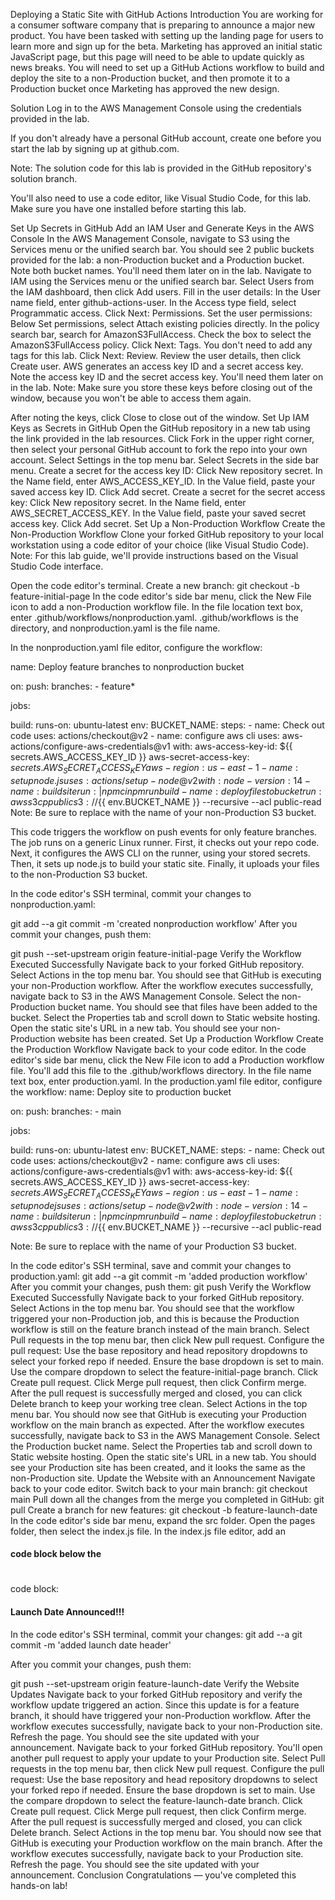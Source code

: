 Deploying a Static Site with GitHub Actions
Introduction
You are working for a consumer software company that is preparing to announce a major new product. You have been tasked with setting up the landing page for users to learn more and sign up for the beta. Marketing has approved an initial static JavaScript page, but this page will need to be able to update quickly as news breaks. You will need to set up a GitHub Actions workflow to build and deploy the site to a non-Production bucket, and then promote it to a Production bucket once Marketing has approved the new design.

Solution
Log in to the AWS Management Console using the credentials provided in the lab.

If you don't already have a personal GitHub account, create one before you start the lab by signing up at github.com.

Note: The solution code for this lab is provided in the GitHub repository's solution branch.

You'll also need to use a code editor, like Visual Studio Code, for this lab. Make sure you have one installed before starting this lab.

Set Up Secrets in GitHub
Add an IAM User and Generate Keys in the AWS Console
In the AWS Management Console, navigate to S3 using the Services menu or the unified search bar. You should see 2 public buckets provided for the lab: a non-Production bucket and a Production bucket.
Note both bucket names. You'll need them later on in the lab.
Navigate to IAM using the Services menu or the unified search bar.
Select Users from the IAM dashboard, then click Add users.
Fill in the user details:
In the User name field, enter github-actions-user.
In the Access type field, select Programmatic access.
Click Next: Permissions.
Set the user permissions:
Below Set permissions, select Attach existing policies directly.
In the policy search bar, search for AmazonS3FullAccess.
Check the box to select the AmazonS3FullAccess policy.
Click Next: Tags. You don't need to add any tags for this lab.
Click Next: Review.
Review the user details, then click Create user. AWS generates an access key ID and a secret access key.
Note the access key ID and the secret access key. You'll need them later on in the lab.
Note: Make sure you store these keys before closing out of the window, because you won't be able to access them again.

After noting the keys, click Close to close out of the window.
Set Up IAM Keys as Secrets in GitHub
Open the GitHub repository in a new tab using the link provided in the lab resources.
Click Fork in the upper right corner, then select your personal GitHub account to fork the repo into your own account.
Select Settings in the top menu bar.
Select Secrets in the side bar menu.
Create a secret for the access key ID:
Click New repository secret.
In the Name field, enter AWS_ACCESS_KEY_ID.
In the Value field, paste your saved access key ID.
Click Add secret.
Create a secret for the secret access key:
Click New repository secret.
In the Name field, enter AWS_SECRET_ACCESS_KEY.
In the Value field, paste your saved secret access key.
Click Add secret.
Set Up a Non-Production Workflow
Create the Non-Production Workflow
Clone your forked GitHub repository to your local workstation using a code editor of your choice (like Visual Studio Code).
Note: For this lab guide, we'll provide instructions based on the Visual Studio Code interface.

Open the code editor's terminal.
Create a new branch:
git checkout -b feature-initial-page
In the code editor's side bar menu, click the New File icon to add a non-Production workflow file.
In the file location text box, enter .github/workflows/nonproduction.yaml.
.github/workflows is the directory, and nonproduction.yaml is the file name.

In the nonproduction.yaml file editor, configure the workflow:

name: Deploy feature branches to nonproduction bucket

on:
  push:
    branches:
      - feature*

jobs:

  build:
    runs-on: ubuntu-latest
    env:
      BUCKET_NAME: <Nonproduction bucket name here>
    steps:
      - name: Check out code
        uses: actions/checkout@v2
      - name: configure aws cli
        uses: aws-actions/configure-aws-credentials@v1
        with:
          aws-access-key-id: ${{ secrets.AWS_ACCESS_KEY_ID }}
          aws-secret-access-key: ${{ secrets.AWS_SECRET_ACCESS_KEY }}
          aws-region: us-east-1
      - name: set up node.js
        uses: actions/setup-node@v2
        with:
          node-version: 14
      - name: build site
        run: |
          npm ci
          npm run build
      - name: deploy files to bucket
        run: aws s3 cp public s3://${{ env.BUCKET_NAME }} --recursive --acl public-read
Note: Be sure to replace <Nonproduction bucket name here> with the name of your non-Production S3 bucket.

This code triggers the workflow on push events for only feature branches. The job runs on a generic Linux runner. First, it checks out your repo code. Next, it configures the AWS CLI on the runner, using your stored secrets. Then, it sets up node.js to build your static site. Finally, it uploads your files to the non-Production S3 bucket.

In the code editor's SSH terminal, commit your changes to nonproduction.yaml:

git add --a
git commit -m 'created nonproduction workflow'
After you commit your changes, push them:

git push --set-upstream origin feature-initial-page
Verify the Workflow Executed Successfully
Navigate back to your forked GitHub repository.
Select Actions in the top menu bar. You should see that GitHub is executing your non-Production workflow.
After the workflow executes successfully, navigate back to S3 in the AWS Management Console.
Select the non-Production bucket name. You should see that files have been added to the bucket.
Select the Properties tab and scroll down to Static website hosting.
Open the static site's URL in a new tab. You should see your non-Production website has been created.
Set Up a Production Workflow
Create the Production Workflow
Navigate back to your code editor.
In the code editor's side bar menu, click the New File icon to add a Production workflow file. You'll add this file to the .github/workflows directory.
In the file name text box, enter production.yaml.
In the production.yaml file editor, configure the workflow:
name: Deploy site to production bucket

on:
  push:
    branches:
      - main

jobs:

  build:
    runs-on: ubuntu-latest
    env:
      BUCKET_NAME: <Production bucket name here>
    steps:
      - name: Check out code
        uses: actions/checkout@v2
      - name: configure aws cli
        uses: actions/configure-aws-credentials@v1
        with:
          aws-access-key-id: ${{ secrets.AWS_ACCESS_KEY_ID }}
          aws-secret-access-key: ${{ secrets.AWS_SECRET_ACCESS_KEY }}
          aws-region: us-east-1
      - name: set up node js
        uses: actions/setup-node@v2
        with:
          node-version: 14
      - name: build site
        run: |
          npm ci
          npm run build
      - name: deploy files to bucket
        run: aws s3 cp public s3://${{ env.BUCKET_NAME }} --recursive --acl public-read

Note: Be sure to replace <Production bucket name here> with the name of your Production S3 bucket.

In the code editor's SSH terminal, save and commit your changes to production.yaml:
git add --a
git commit -m 'added production workflow'
After you commit your changes, push them:
git push
Verify the Workflow Executed Successfully
Navigate back to your forked GitHub repository.
Select Actions in the top menu bar. You should see that the workflow triggered your non-Production job, and this is because the Production workflow is still on the feature branch instead of the main branch.
Select Pull requests in the top menu bar, then click New pull request.
Configure the pull request:
Use the base repository and head repository dropdowns to select your forked repo if needed.
Ensure the base dropdown is set to main.
Use the compare dropdown to select the feature-initial-page branch.
Click Create pull request.
Click Merge pull request, then click Confirm merge.
After the pull request is successfully merged and closed, you can click Delete branch to keep your working tree clean.
Select Actions in the top menu bar. You should now see that GitHub is executing your Production workflow on the main branch as expected.
After the workflow executes successfully, navigate back to S3 in the AWS Management Console.
Select the Production bucket name.
Select the Properties tab and scroll down to Static website hosting.
Open the static site's URL in a new tab. You should see your Production site has been created, and it looks the same as the non-Production site.
Update the Website with an Announcement
Navigate back to your code editor.
Switch back to your main branch:
git checkout main
Pull down all the changes from the merge you completed in GitHub:
git pull
Create a branch for new features:
git checkout -b feature-launch-date
In the code editor's side bar menu, expand the src folder.
Open the pages folder, then select the index.js file.
In the index.js file editor, add an <h4> code block below the <h1> </h1> code block:
<h4 className='title'>Launch Date Announced!!!</h4>
In the code editor's SSH terminal, commit your changes:
git add --a
git commit -m 'added launch date header'

After you commit your changes, push them:

git push --set-upstream origin feature-launch-date
Verify the Website Updates
Navigate back to your forked GitHub repository and verify the workflow update triggered an action. Since this update is for a feature branch, it should have triggered your non-Production workflow.
After the workflow executes successfully, navigate back to your non-Production site.
Refresh the page. You should see the site updated with your announcement.
Navigate back to your forked GitHub repository. You'll open another pull request to apply your update to your Production site.
Select Pull requests in the top menu bar, then click New pull request.
Configure the pull request:
Use the base repository and head repository dropdowns to select your forked repo if needed.
Ensure the base dropdown is set to main.
Use the compare dropdown to select the feature-launch-date branch.
Click Create pull request.
Click Merge pull request, then click Confirm merge.
After the pull request is successfully merged and closed, you can click Delete branch.
Select Actions in the top menu bar. You should now see that GitHub is executing your Production workflow on the main branch.
After the workflow executes successfully, navigate back to your Production site.
Refresh the page. You should see the site updated with your announcement.
Conclusion
Congratulations — you've completed this hands-on lab!